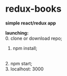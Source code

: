 # redux-books
<b>simple react/redux app</b>

<b>launching:</b>
<br/>
0. clone or download repo;
<br/>
1. npm install;
<br/>
2. npm start;
<br/>
3. localhost: 3000
